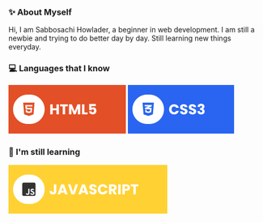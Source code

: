 ### ✨ About Myself

Hi, I am Sabbosachi Howlader, a beginner in web development. I am still a newbie and trying to do better day by day. Still learning new things everyday.


### 💻 Languages that I know

![HTML5](assets/html.svg) ![CSS3](assets/css.svg)


### 📖 I'm still learning

![Javascript](assets/javascript.svg)
